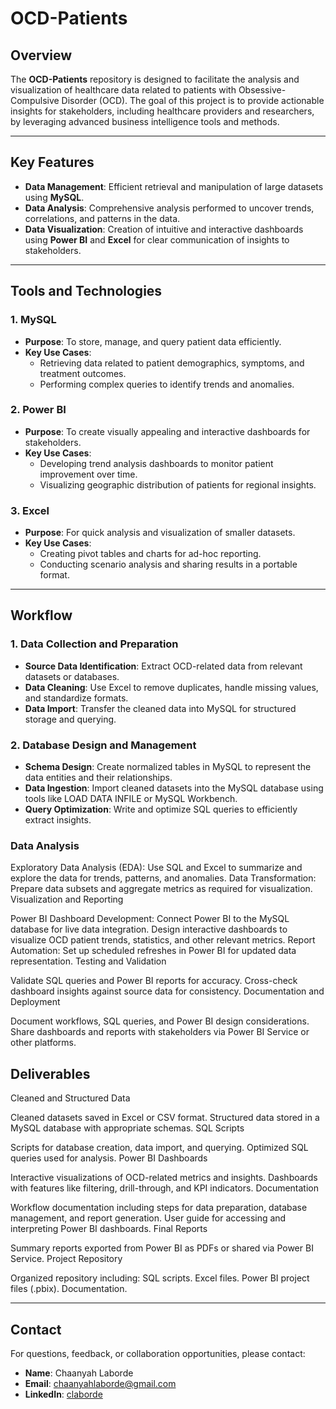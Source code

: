 # OCD-Patients

## Overview
The **OCD-Patients** repository is designed to facilitate the analysis and visualization of healthcare data related to patients with Obsessive-Compulsive Disorder (OCD). The goal of this project is to provide actionable insights for stakeholders, including healthcare providers and researchers, by leveraging advanced business intelligence tools and methods.

---

## Key Features
- **Data Management**: Efficient retrieval and manipulation of large datasets using **MySQL**.
- **Data Analysis**: Comprehensive analysis performed to uncover trends, correlations, and patterns in the data.
- **Data Visualization**: Creation of intuitive and interactive dashboards using **Power BI** and **Excel** for clear communication of insights to stakeholders.

---

## Tools and Technologies

### 1. MySQL
- **Purpose**: To store, manage, and query patient data efficiently.
- **Key Use Cases**:
  - Retrieving data related to patient demographics, symptoms, and treatment outcomes.
  - Performing complex queries to identify trends and anomalies.

### 2. Power BI
- **Purpose**: To create visually appealing and interactive dashboards for stakeholders.
- **Key Use Cases**:
  - Developing trend analysis dashboards to monitor patient improvement over time.
  - Visualizing geographic distribution of patients for regional insights.

### 3. Excel
- **Purpose**: For quick analysis and visualization of smaller datasets.
- **Key Use Cases**:
  - Creating pivot tables and charts for ad-hoc reporting.
  - Conducting scenario analysis and sharing results in a portable format.

---

## Workflow

### 1. Data Collection and Preparation
  - **Source Data Identification**: Extract OCD-related data from relevant datasets or databases.
  - **Data Cleaning**: Use Excel to remove duplicates, handle missing values, and standardize formats.
  - **Data Import**: Transfer the cleaned data into MySQL for structured storage and querying.

### 2. Database Design and Management

- **Schema Design**: Create normalized tables in MySQL to represent the data entities and their relationships.
- **Data Ingestion**: Import cleaned datasets into the MySQL database using tools like LOAD DATA INFILE or MySQL Workbench.
- **Query Optimization**: Write and optimize SQL queries to efficiently extract insights.

### Data Analysis

Exploratory Data Analysis (EDA): Use SQL and Excel to summarize and explore the data for trends, patterns, and anomalies.
Data Transformation: Prepare data subsets and aggregate metrics as required for visualization.
Visualization and Reporting

Power BI Dashboard Development:
Connect Power BI to the MySQL database for live data integration.
Design interactive dashboards to visualize OCD patient trends, statistics, and other relevant metrics.
Report Automation: Set up scheduled refreshes in Power BI for updated data representation.
Testing and Validation

Validate SQL queries and Power BI reports for accuracy.
Cross-check dashboard insights against source data for consistency.
Documentation and Deployment

Document workflows, SQL queries, and Power BI design considerations.
Share dashboards and reports with stakeholders via Power BI Service or other platforms.


## Deliverables
Cleaned and Structured Data

Cleaned datasets saved in Excel or CSV format.
Structured data stored in a MySQL database with appropriate schemas.
SQL Scripts

Scripts for database creation, data import, and querying.
Optimized SQL queries used for analysis.
Power BI Dashboards

Interactive visualizations of OCD-related metrics and insights.
Dashboards with features like filtering, drill-through, and KPI indicators.
Documentation

Workflow documentation including steps for data preparation, database management, and report generation.
User guide for accessing and interpreting Power BI dashboards.
Final Reports

Summary reports exported from Power BI as PDFs or shared via Power BI Service.
Project Repository

Organized repository including:
SQL scripts.
Excel files.
Power BI project files (.pbix).
Documentation.


---

## Contact
For questions, feedback, or collaboration opportunities, please contact:
- **Name**: Chaanyah Laborde
- **Email**: chaanyahlaborde@gmail.com
- **LinkedIn**: [claborde](https://www.linkedin.com/in/claborde/)

